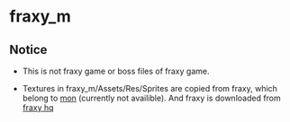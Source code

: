 # fraxy_m

## Notice

+ This is not fraxy game or boss files of fraxy game.

+ Textures in fraxy\_m/Assets/Res/Sprites are copied from fraxy, which belong to [mon](http://monz.sp.land.to/) (currently not availible). And fraxy is downloaded from [fraxy hq](http://fraxyhq.net)
